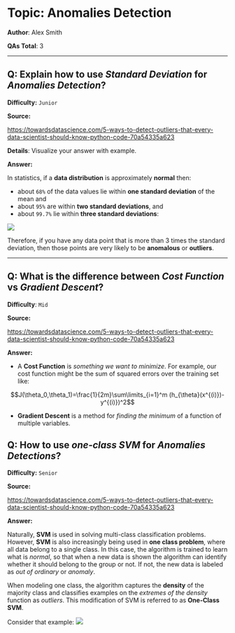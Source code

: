 # Topic: Anomalies Detection

**Author**: Alex Smith

**QAs Total**: 3

---

## Q: Explain how to use _Standard Deviation_ for _Anomalies Detection_?

**Difficulty:** `Junior`

**Source:**

https://towardsdatascience.com/5-ways-to-detect-outliers-that-every-data-scientist-should-know-python-code-70a54335a623

**Details**:
Visualize your answer with example.

**Answer:**

In statistics, if a **data distribution** is approximately **normal** then:
* about `68%` of the data values lie within **one standard deviation** of the mean and 
* about `95%` are within **two standard deviations**, and 
* about `99.7%` lie within **three standard deviations**:

![](https://miro.medium.com/max/1400/1*rV7rq7F_uB5gwjzzGJ9VqA.png)

Therefore, if you have any data point that is more than 3 times the standard deviation, then those points are very likely to be **anomalous** or **outliers**.

---

## Q: What is the difference between _Cost Function_ vs _Gradient Descent_?

**Difficulty**: `Mid`

**Source:**

https://towardsdatascience.com/5-ways-to-detect-outliers-that-every-data-scientist-should-know-python-code-70a54335a623

**Answer:**
*   A **Cost Function** is _something we want to minimize_. For example, our cost function might be the sum of squared errors over the training set like:

$$J(\theta_0,\theta_1)=\frac{1}{2m}\sum\limits_{i=1}^m (h_{\theta}(x^{(i)})-y^{(i)})^2$$

* **Gradient Descent** is a method for _finding the minimum_ of a function of multiple variables.

## Q: How to use _one-class SVM_ for _Anomalies Detections_?

**Difficulty:** `Senior`

**Source:**

https://towardsdatascience.com/5-ways-to-detect-outliers-that-every-data-scientist-should-know-python-code-70a54335a623

**Answer:**

Naturally, **SVM** is used in solving multi-class classification problems. However, **SVM** is also increasingly being used in **one class problem**, where all data belong to a single class. In this case, the algorithm is trained to learn what is _normal_, so that when a new data is shown the algorithm can identify whether it should belong to the group or not. If not, the new data is labeled as _out of ordinary_ or _anomaly_.

When modeling one class, the algorithm captures the **density** of the majority class and classifies examples on the *extremes of the density* function as *outliers*. This modification of SVM is referred to as **One-Class SVM**.

Consider that example:
![](https://1.bp.blogspot.com/-6eNEzd8LnCs/Xoq8wdXGUiI/AAAAAAAAAug/Nktkh8E-8eEXfW4XX-BMhVxhc_2AY0AQQCPcBGAYYCw/s400/one_class_svm_result2.JPG)

